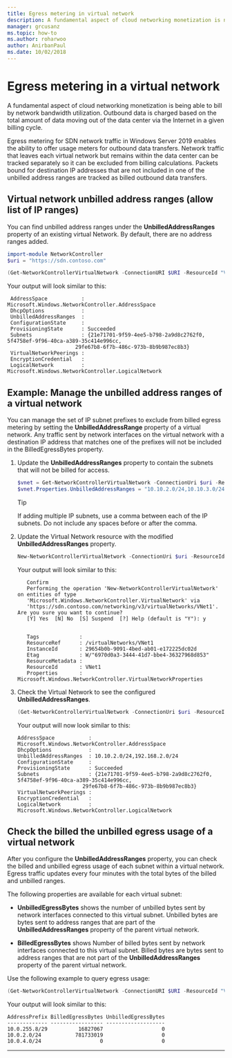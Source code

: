 ```yaml
---
title: Egress metering in virtual network
description: A fundamental aspect of cloud networking monetization is network bandwidth egress, for example, outbound data transfers in the Microsoft Azure business model. Outbound data is charged based on the total amount of data moving out of the Azure datacenters via the internet in a given billing cycle.
manager: grcusanz
ms.topic: how-to
ms.author: roharwoo
author: AnirbanPaul
ms.date: 10/02/2018
---
```


# Egress metering in a virtual network

A fundamental aspect of cloud networking monetization is being able to bill by network bandwidth utilization. Outbound data is charged based on the total amount of data moving out of the data center via the Internet in a given billing cycle.

Egress metering for SDN network traffic in Windows Server 2019 enables the ability to offer usage meters for outbound data transfers. Network traffic that leaves each virtual network but remains within the data center can be tracked separately so it can be excluded from billing calculations. Packets bound for destination IP addresses that are not included in one of the unbilled address ranges are tracked as billed outbound data transfers.

## Virtual network unbilled address ranges (allow list of IP ranges)

You can find unbilled address ranges under the **UnbilledAddressRanges** property of an existing virtual Network. By default, there are no address ranges added.

   ```PowerShell
   import-module NetworkController
   $uri = "https://sdn.contoso.com"

   (Get-NetworkControllerVirtualNetwork -ConnectionURI $URI -ResourceId "VNet1").properties
   ```

Your output will look similar to this:
   ```
    AddressSpace           : Microsoft.Windows.NetworkController.AddressSpace
    DhcpOptions            :
    UnbilledAddressRanges  :
    ConfigurationState     :
    ProvisioningState      : Succeeded
    Subnets                : {21e71701-9f59-4ee5-b798-2a9d8c2762f0, 5f4758ef-9f96-40ca-a389-35c414e996cc,
                         29fe67b8-6f7b-486c-973b-8b9b987ec8b3}
    VirtualNetworkPeerings :
    EncryptionCredential   :
    LogicalNetwork         : Microsoft.Windows.NetworkController.LogicalNetwork
   ```


## Example: Manage the unbilled address ranges of a virtual network

You can manage the set of IP subnet prefixes to exclude from billed egress metering by setting the **UnbilledAddressRange** property of a virtual network.  Any traffic sent by network interfaces on the virtual network with a destination IP address that matches one of the prefixes will not be included in the BilledEgressBytes property.

1.  Update the **UnbilledAddressRanges** property to contain the subnets that will not be billed for access.

    ```PowerShell
    $vnet = Get-NetworkControllerVirtualNetwork -ConnectionUri $uri -ResourceID "VNet1"
    $vnet.Properties.UnbilledAddressRanges = "10.10.2.0/24,10.10.3.0/24"
    ```

    >[!TIP]
    >If adding multiple IP subnets, use a comma between each of the IP subnets.  Do not include any spaces before or after the comma.

2.  Update the Virtual Network resource with the modified **UnbilledAddressRanges** property.

    ```PowerShell
    New-NetworkControllerVirtualNetwork -ConnectionUri $uri -ResourceId "VNet1" -Properties $unbilled.Properties -PassInnerException
    ```

    Your output will look similar to this:
      ```
         Confirm
         Performing the operation 'New-NetworkControllerVirtualNetwork' on entities of type
         'Microsoft.Windows.NetworkController.VirtualNetwork' via
         'https://sdn.contoso.com/networking/v3/virtualNetworks/VNet1'. Are you sure you want to continue?
         [Y] Yes  [N] No  [S] Suspend  [?] Help (default is "Y"): y


         Tags             :
         ResourceRef      : /virtualNetworks/VNet1
         InstanceId       : 29654b0b-9091-4bed-ab01-e172225dc02d
         Etag             : W/"6970d0a3-3444-41d7-bbe4-36327968d853"
         ResourceMetadata :
         ResourceId       : VNet1
         Properties       : Microsoft.Windows.NetworkController.VirtualNetworkProperties
      ```


3. Check the Virtual Network to see the configured **UnbilledAddressRanges**.

   ```PowerShell
   (Get-NetworkControllerVirtualNetwork -ConnectionUri $uri -ResourceID "VNet1").properties
   ```

   Your output will now look similar to this:
   ```
   AddressSpace           : Microsoft.Windows.NetworkController.AddressSpace
   DhcpOptions            :
   UnbilledAddressRanges  : 10.10.2.0/24,192.168.2.0/24
   ConfigurationState     :
   ProvisioningState      : Succeeded
   Subnets                : {21e71701-9f59-4ee5-b798-2a9d8c2762f0, 5f4758ef-9f96-40ca-a389-35c414e996cc,
                        29fe67b8-6f7b-486c-973b-8b9b987ec8b3}
   VirtualNetworkPeerings :
   EncryptionCredential   :
   LogicalNetwork         : Microsoft.Windows.NetworkController.LogicalNetwork
   ```

## Check the billed the unbilled egress usage of a virtual network

After you configure the **UnbilledAddressRanges** property, you can check the billed and unbilled egress usage of each subnet within a virtual network. Egress traffic updates every four minutes with the total bytes of the billed and unbilled ranges.

The following properties are available for each virtual subnet:

-   **UnbilledEgressBytes** shows the number of unbilled bytes sent by network interfaces connected to this virtual subnet. Unbilled bytes are bytes sent to address ranges that are part of the **UnbilledAddressRanges** property of the parent virtual network.

-   **BilledEgressBytes** shows Number of billed bytes sent by network interfaces connected to this virtual subnet. Billed bytes are bytes sent to address ranges that are not part of the **UnbilledAddressRanges** property of the parent virtual network.

Use the following example to query egress usage:

```PowerShell
(Get-NetworkControllerVirtualNetwork -ConnectionURI $URI -ResourceId "VNet1").properties.subnets.properties | ft AddressPrefix,BilledEgressBytes,UnbilledEgressBytes
```

Your output will look similar to this:
```
AddressPrefix BilledEgressBytes UnbilledEgressBytes
------------- ----------------- -------------------
10.0.255.8/29          16827067                   0
10.0.2.0/24           781733019                   0
10.0.4.0/24                   0                   0
```


---
